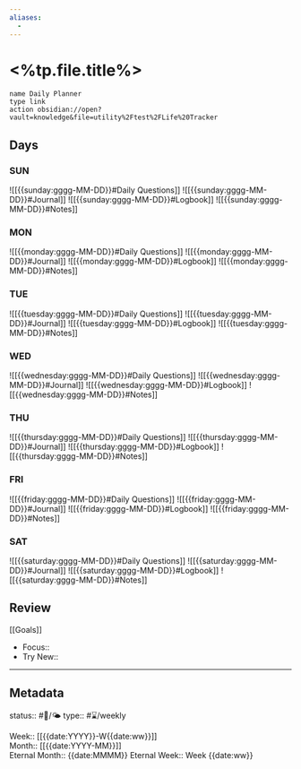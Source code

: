 ```yaml
---
aliases:
  - 
---
```


# <%tp.file.title%>

```button
name Daily Planner
type link
action obsidian://open?vault=knowledge&file=utility%2Ftest%2FLife%20Tracker
```

## Days
### SUN
![[{{sunday:gggg-MM-DD}}#Daily Questions]]
![[{{sunday:gggg-MM-DD}}#Journal]]
![[{{sunday:gggg-MM-DD}}#Logbook]]
![[{{sunday:gggg-MM-DD}}#Notes]]
### MON
![[{{monday:gggg-MM-DD}}#Daily Questions]]
![[{{monday:gggg-MM-DD}}#Journal]]
![[{{monday:gggg-MM-DD}}#Logbook]]
![[{{monday:gggg-MM-DD}}#Notes]]
### TUE
![[{{tuesday:gggg-MM-DD}}#Daily Questions]]
![[{{tuesday:gggg-MM-DD}}#Journal]]
![[{{tuesday:gggg-MM-DD}}#Logbook]]
![[{{tuesday:gggg-MM-DD}}#Notes]]
### WED
![[{{wednesday:gggg-MM-DD}}#Daily Questions]]
![[{{wednesday:gggg-MM-DD}}#Journal]]
![[{{wednesday:gggg-MM-DD}}#Logbook]]
![[{{wednesday:gggg-MM-DD}}#Notes]]
### THU
![[{{thursday:gggg-MM-DD}}#Daily Questions]]
![[{{thursday:gggg-MM-DD}}#Journal]]
![[{{thursday:gggg-MM-DD}}#Logbook]]
![[{{thursday:gggg-MM-DD}}#Notes]]
### FRI
![[{{friday:gggg-MM-DD}}#Daily Questions]]
![[{{friday:gggg-MM-DD}}#Journal]]
![[{{friday:gggg-MM-DD}}#Logbook]]
![[{{friday:gggg-MM-DD}}#Notes]]
### SAT
![[{{saturday:gggg-MM-DD}}#Daily Questions]]
![[{{saturday:gggg-MM-DD}}#Journal]]
![[{{saturday:gggg-MM-DD}}#Logbook]]
![[{{saturday:gggg-MM-DD}}#Notes]]

## Review
[[Goals]]


- Focus:: 
- Try New:: 

---
## Metadata

status:: #🌲/🌤
type:: #⌛/weekly

Week:: [[{{date:YYYY}}-W{{date:ww}}]]  
Month:: [[{{date:YYYY-MM}}]]  
Eternal Month:: {{date:MMMM}}
Eternal Week:: Week {{date:ww}}
